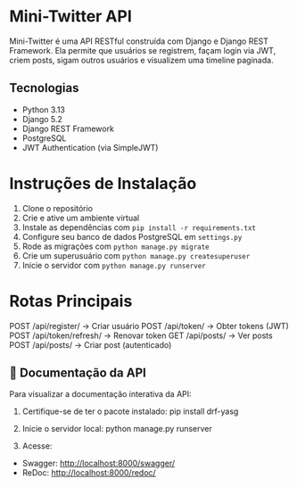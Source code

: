 # Mini-Twitter API

Mini-Twitter é uma API RESTful construída com Django e Django REST Framework. Ela permite que usuários se registrem, façam login via JWT, criem posts, sigam outros usuários e visualizem uma timeline paginada.

## Tecnologias

- Python 3.13
- Django 5.2
- Django REST Framework
- PostgreSQL
- JWT Authentication (via SimpleJWT)

# Instruções de Instalação

1. Clone o repositório
2. Crie e ative um ambiente virtual
3. Instale as dependências com `pip install -r requirements.txt`
4. Configure seu banco de dados PostgreSQL em `settings.py`
5. Rode as migrações com `python manage.py migrate`
6. Crie um superusuário com `python manage.py createsuperuser`
7. Inicie o servidor com `python manage.py runserver`

# Rotas Principais

POST /api/register/           → Criar usuário
POST /api/token/              → Obter tokens (JWT)
POST /api/token/refresh/      → Renovar token
GET /api/posts/               → Ver posts
POST /api/posts/              → Criar post (autenticado)

## 📄 Documentação da API

Para visualizar a documentação interativa da API:

1. Certifique-se de ter o pacote instalado:
pip install drf-yasg

2. Inicie o servidor local:
python manage.py runserver

3. Acesse:
- Swagger: [http://localhost:8000/swagger/](http://localhost:8000/swagger/)
- ReDoc: [http://localhost:8000/redoc/](http://localhost:8000/redoc/)
